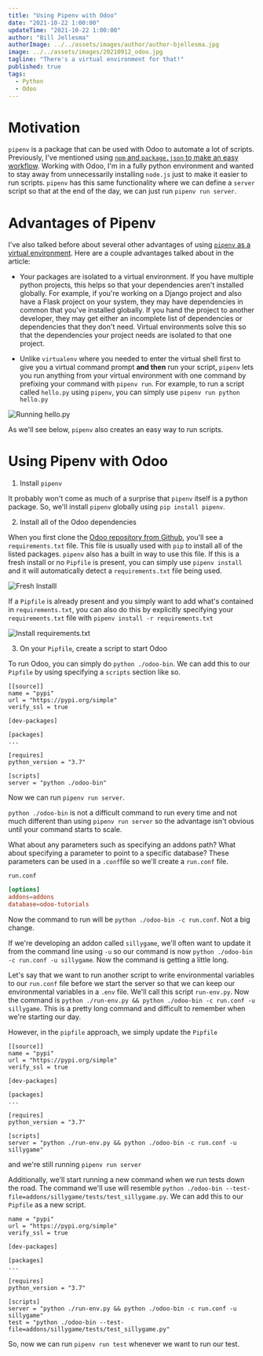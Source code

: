 ```yaml
---
title: "Using Pipenv with Odoo"
date: "2021-10-22 1:00:00"
updateTime: "2021-10-22 1:00:00"
author: "Bill Jellesma"
authorImage: ../../assets/images/author/author-bjellesma.jpg
image: ../../assets/images/20210912_odoo.jpg
tagline: "There's a virtual environment for that!"
published: true
tags:
  - Python
  - Odoo
---
```


# Motivation

`pipenv` is a package that can be used with Odoo to automate a lot of scripts. Previously, I've mentioned using [`npm` and `package.json` to make an easy workflow](https://billjellesmacoding.netlify.app/blog/20200319_npm_scripts). Working with Odoo, I'm in a fully python environment and wanted to stay away from unnecessarily installing `node.js` just to make it easier to run scripts. `pipenv` has this same functionality where we can define a `server` script so that at the end of the day, we can just run `pipenv run server`.

# Advantages of Pipenv

I've also talked before about several other advantages of using [`pipenv` as a virtual environment](https://billjellesmacoding.netlify.app/blog/20191208_virtual_environments). Here are a couple advantages talked about in the article:

- Your packages are isolated to a virtual environment. If you have multiple python projects, this helps so that your dependencies aren't installed globally. For example, if you're working on a Django project and also have a Flask project on your system, they may have dependencies in common that you've installed globally. If you hand the project to another developer, they may get either an incomplete list of dependencies or dependencies that they don't need. Virtual environments solve this so that the dependencies your project needs are isolated to that one project.

- Unlike `virtualenv` where you needed to enter the virtual shell first to give you a virtual command prompt **and then** run your script, `pipenv` lets you run anything from your virtual environment with one command by prefixing your command with `pipenv run`. For example, to run a script called `hello.py` using `pipenv`, you can simply use `pipenv run python hello.py`

![Running hello.py](../../assets/images/2021-10-22-00-22-00.png)

As we'll see below, `pipenv` also creates an easy way to run scripts.

# Using Pipenv with Odoo

1. Install `pipenv`

It probably won't come as much of a surprise that `pipenv` itself is a python package. So, we'll install `pipenv` globally using `pip install pipenv`.

2. Install all of the Odoo dependencies

When you first clone the [Odoo repository from Github](https://github.com/odoo/odoo), you'll see a `requirements.txt` file. This file is usually used with `pip` to install all of the listed packages. `pipenv` also has a built in way to use this file. If this is a fresh install or no `Pipfile` is present, you can simply use `pipenv install` and it will automatically detect a `requirements.txt` file being used.

![Fresh Installl](../../assets/images/2021-10-21-23-31-05.png)

If a `Pipfile` is already present and you simply want to add what's contained in `requirements.txt`, you can also do this by explicitly specifying your `requirements.txt` file with `pipenv install -r requirements.txt`

![Install requirements.txt](../../assets/images/2021-10-21-23-39-05.png)

3. On your `Pipfile`, create a script to start Odoo

To run Odoo, you can simply do `python ./odoo-bin`. We can add this to our `Pipfile` by using specifying a `scripts` section like so.

```
[[source]]
name = "pypi"
url = "https://pypi.org/simple"
verify_ssl = true

[dev-packages]

[packages]
...

[requires]
python_version = "3.7"

[scripts]
server = "python ./odoo-bin"
```

Now we can run `pipenv run server`.

`python ./odoo-bin` is not a difficult command to run every time and not much different than using `pipenv run server` so the advantage isn't obvious until your command starts to scale.

What about any parameters such as specifying an addons path? What about specifying a parameter to point to a specific database? These parameters can be used in a `.conf`file so we'll create a `run.conf` file.

`run.conf`

```conf
[options]
addons=addons
database=odoo-tutorials
```

Now the command to run will be `python ./odoo-bin -c run.conf`. Not a big change.

If we're developing an addon called `sillygame`, we'll often want to update it from the command line using `-u` so our command is now `python ./odoo-bin -c run.conf -u sillygame`. Now the command is getting a little long.

Let's say that we want to run another script to write environmental variables to our `run.conf` file before we start the server so that we can keep our environmental variables in a `.env` file. We'll call this script `run-env.py`. Now the command is `python ./run-env.py && python ./odoo-bin -c run.conf -u sillygame`. This is a pretty long command and difficult to remember when we're starting our day.

However, in the `pipfile` approach, we simply update the `Pipfile`

```
[[source]]
name = "pypi"
url = "https://pypi.org/simple"
verify_ssl = true

[dev-packages]

[packages]
...

[requires]
python_version = "3.7"

[scripts]
server = "python ./run-env.py && python ./odoo-bin -c run.conf -u sillygame"
```

and we're still running `pipenv run server`

Additionally, we'll start running a new command when we run tests down the road. The command we'll use will resemble `python ./odoo-bin --test-file=addons/sillygame/tests/test_sillygame.py`. We can add this to our `Pipfile` as a new script.

```
name = "pypi"
url = "https://pypi.org/simple"
verify_ssl = true

[dev-packages]

[packages]
...

[requires]
python_version = "3.7"

[scripts]
server = "python ./run-env.py && python ./odoo-bin -c run.conf -u sillygame"
test = "python ./odoo-bin --test-file=addons/sillygame/tests/test_sillygame.py"
```

So, now we can run `pipenv run test` whenever we want to run our test.
